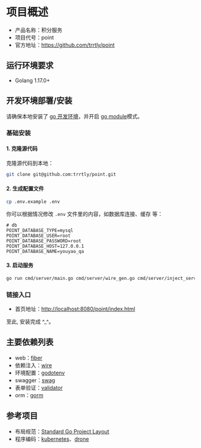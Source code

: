 # 项目概述

* 产品名称：积分服务
* 项目代号：point
* 官方地址：<https://github.com/trrtly/point>

## 运行环境要求

* Golang 1.17.0+

## 开发环境部署/安装

请确保本地安装了 [go 开发环境](https://golang.org/doc/install)，并开启 [go module](https://learnku.com/articles/27401)模式。

### 基础安装

#### 1. 克隆源代码

克隆源代码到本地：

```bash
git clone git@github.com:trrtly/point.git
```

#### 2. 生成配置文件

```bash
cp .env.example .env
```

你可以根据情况修改 `.env` 文件里的内容，如数据库连接、缓存 等：

```env
# db
POINT_DATABASE_TYPE=mysql
POINT_DATABASE_USER=root
POINT_DATABASE_PASSWORD=root
POINT_DATABASE_HOST=127.0.0.1
POINT_DATABASE_NAME=youyao_qa
```

#### 3. 启动服务

```bash
go run cmd/server/main.go cmd/server/wire_gen.go cmd/server/inject_server.go cmd/server/inject_store.go cmd/server/inject_hashids.go
```

### 链接入口

* 首页地址：<http://localhost:8080/point/index.html>

至此, 安装完成 ^_^。

## 主要依赖列表

* web：[fiber](https://github.com/gofiber/fiber)
* 依赖注入：[wire](https://github.com/google/wire)
* 环境配置：[godotenv](https://github.com/joho/godotenv)
* swagger：[swag](https://github.com/swaggo/swag)
* 表单验证：[validator](https://github.com/go-playground/validator)
* orm：[gorm](https://gorm.io)

## 参考项目

* 布局规范：[Standard Go Project Layout](https://github.com/golang-standards/project-layout)
* 程序编码：[kubernetes](https://github.com/kubernetes/kubernetes)、[drone](https://github.com/drone/drone)
